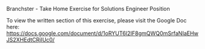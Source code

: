 Branchster - Take Home Exercise for Solutions Engineer Position

To view the written section of this exercise, please visit the Google Doc here: 
https://docs.google.com/document/d/1oRYUT6l2IF8gmQWQ0mSrfaNIaEHwJS2XHEdtCRjIUc0/
